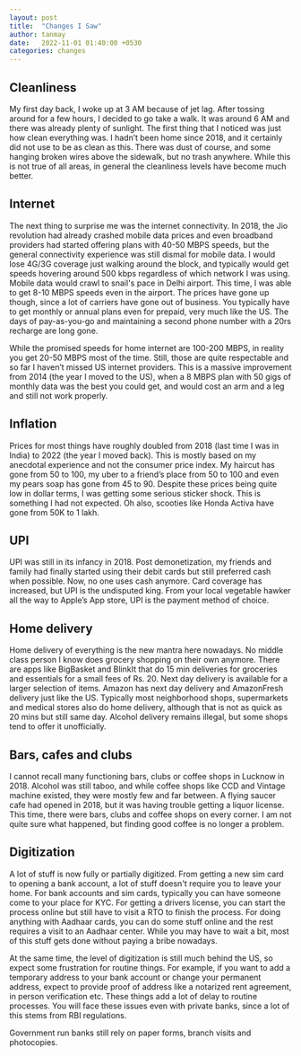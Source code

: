 ```yaml
---
layout: post
title:  "Changes I Saw"
author: tanmay
date:   2022-11-01 01:40:00 +0530
categories: changes
---
```


## Cleanliness 

My first day back, I woke up at 3 AM because of jet lag. After tossing around for a few hours, I decided to go take a walk. It was around 6 AM and there was already plenty of sunlight. The first thing that I noticed was just how clean everything was. I hadn’t been home since 2018, and it certainly did not use to be as clean as this. There was dust of course, and some hanging broken wires above the sidewalk, but no trash anywhere. While this is not true of all areas, in general the cleanliness levels have become much better. 

## Internet

The next thing to surprise me was the internet connectivity. In 2018, the Jio revolution had already crashed mobile data prices and even broadband providers had started offering plans with 40-50 MBPS speeds, but the general connectivity experience was still dismal for mobile data. I would lose 4G/3G coverage just walking around the block, and typically would get speeds hovering around 500 kbps regardless of which network I was using. Mobile data would crawl to snail's pace in Delhi airport. This time, I was able to get 8-10 MBPS speeds even in the airport. The prices have gone up though, since a lot of carriers have gone out of business. You typically have to get monthly or annual plans even for prepaid, very much like the US. The days of pay-as-you-go and maintaining a second phone number with a 20rs recharge are long gone.

While the promised speeds for home internet are 100-200 MBPS, in reality you get 20-50 MBPS most of the time. Still, those are quite respectable and so far I haven’t missed US internet providers. This is a massive improvement from 2014 (the year I moved to the US), when a 8 MBPS plan with 50 gigs of monthly data was the best you could get, and would cost an arm and a leg and still not work properly.

## Inflation

Prices for most things have roughly doubled from 2018 (last time I was in India) to 2022 (the year I moved back). This is mostly based on my anecdotal experience and not the consumer price index. My haircut has gone from 50 to 100, my uber to a friend’s place from 50 to 100 and even my pears soap has gone from 45 to 90. Despite these prices being quite low in dollar terms, I was getting some serious sticker shock. This is something I had not expected. Oh also, scooties like Honda Activa have gone from 50K to 1 lakh.

## UPI 

UPI was still in its infancy in 2018. Post demonetization, my friends and family had finally started using their debit cards but still preferred cash when possible. Now, no one uses cash anymore. Card coverage has increased, but UPI is the undisputed king. From your local vegetable hawker all the way to Apple’s App store, UPI is the payment method of choice. 

## Home delivery

Home delivery of everything is the new mantra here nowadays. No middle class person I know does grocery shopping on their own anymore. There are apps like BigBasket and BlinkIt that do 15 min deliveries for groceries and essentials for a small fees of Rs. 20. Next day delivery is available for a larger selection of items. Amazon has next day delivery and AmazonFresh delivery just like the US. Typically most neighborhood shops, supermarkets and medical stores also do home delivery, although that is not as quick as 20 mins but still same day. Alcohol delivery remains illegal, but some shops tend to offer it unofficially. 

## Bars, cafes and clubs

I cannot recall many functioning bars, clubs or coffee shops in Lucknow in 2018. Alcohol was still taboo, and while coffee shops like CCD and Vintage machine existed, they were mostly few and far between. A flying saucer cafe had opened in 2018, but it was having trouble getting a liquor license.
This time, there were bars, clubs and coffee shops on every corner. I am not quite sure what happened, but finding good coffee is no longer a problem. 

## Digitization

A lot of stuff is now fully or partially digitized. From getting a new sim card to opening a bank account, a lot of stuff doesn't require you to leave your home. For bank accounts and sim cards, typically you can have someone come to your place for KYC. For getting a drivers license, you can start the process online but still have to visit a RTO to finish the process. For doing anything with Aadhaar cards, you can do some stuff online and the rest requires a visit to an Aadhaar center. While you may have to wait a bit, most of this stuff gets done without paying a bribe nowadays.

At the same time, the level of digitization is still much behind the US, so expect some frustration for routine things. For example, if you want to add a temporary address to your bank account or change your permanent address, expect to provide proof of address like a notarized rent agreement, in person verification etc. These things add a lot of delay to routine processes. You will face these issues even with private banks, since a lot of this stems from RBI regulations.

Government run banks still rely on paper forms, branch visits and photocopies.
